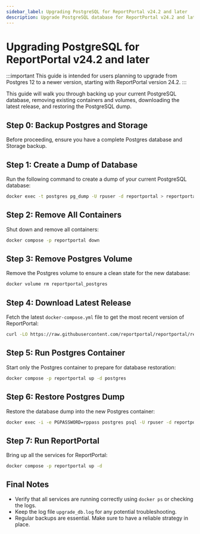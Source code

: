 ```yaml
---
sidebar_label: Upgrading PostgreSQL for ReportPortal v24.2 and later
description: Upgrade PostgreSQL database for ReportPortal v24.2 and later versions with data preservation.
---
```


# Upgrading PostgreSQL for ReportPortal v24.2 and later

:::important
This guide is intended for users planning to upgrade from Postgres 12 to a newer version, starting with ReportPortal version 24.2.
:::

This guide will walk you through backing up your current PostgreSQL database, removing existing containers and volumes, downloading the latest release, and restoring the PostgreSQL dump.

## Step 0: Backup Postgres and Storage
Before proceeding, ensure you have a complete Postgres database and Storage backup.

## Step 1: Create a Dump of Database
Run the following command to create a dump of your current PostgreSQL database:

```bash
docker exec -t postgres pg_dump -U rpuser -d reportportal > reportportal24_1_postgres12_dump.sql
```

## Step 2: Remove All Containers
Shut down and remove all containers:

```bash
docker compose -p reportportal down
```

## Step 3: Remove Postgres Volume
Remove the Postgres volume to ensure a clean state for the new database:

```bash
docker volume rm reportportal_postgres
```

## Step 4: Download Latest Release
Fetch the latest `docker-compose.yml` file to get the most recent version of ReportPortal:

```bash
curl -LO https://raw.githubusercontent.com/reportportal/reportportal/refs/heads/master/docker-compose.yml
```

## Step 5: Run Postgres Container
Start only the Postgres container to prepare for database restoration:

```bash
docker compose -p reportportal up -d postgres
```

## Step 6: Restore Postgres Dump
Restore the database dump into the new Postgres container:

```bash
docker exec -i -e PGPASSWORD=rppass postgres psql -U rpuser -d reportportal < reportportal24_1_postgres12_dump.sql > upgrade_db.log 2>&1
```

## Step 7: Run ReportPortal
Bring up all the services for ReportPortal:

```bash
docker compose -p reportportal up -d
```

## Final Notes
- Verify that all services are running correctly using `docker ps` or checking the logs.
- Keep the log file `upgrade_db.log` for any potential troubleshooting.
- Regular backups are essential. Make sure to have a reliable strategy in place.
